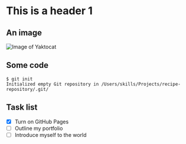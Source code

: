 # This is a header 1
## An image

![Image of Yaktocat](https://octodex.github.com/images/yaktocat.png)

## Some code

```
$ git init
Initialized empty Git repository in /Users/skills/Projects/recipe-repository/.git/
```

## Task list

- [x] Turn on GitHub Pages
- [ ] Outline my portfolio
- [ ] Introduce myself to the world
